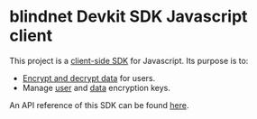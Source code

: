 # blindnet Devkit SDK Javascript client

This project is a [client-side SDK](https://docs.blindnet.io/docs/extra/glossary/#client-side-sdk) for Javascript. Its purpose is to:

- [Encrypt and decrypt data](https://docs.blindnet.io/docs/extra/glossary/#encrypted-data) for users.
- Manage [user](https://docs.blindnet.io/docs/extra/glossary/#key-pair) and [data](https://docs.blindnet.io/docs/extra/glossary/#encrypted-data-key) encryption keys.

An API reference of this SDK can be found [here](https://docs.blindnet.io/docs/api_reference/client/javascript/latest).
